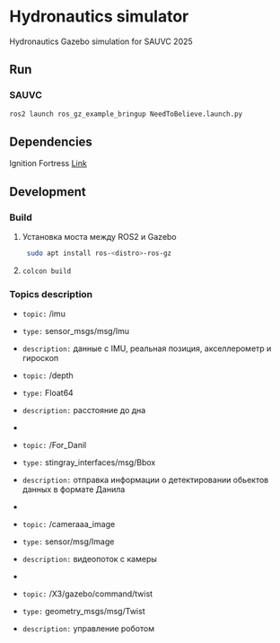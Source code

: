 # Hydronautics simulator
Hydronautics Gazebo simulation for SAUVC 2025

## Run

### SAUVC
```bash
ros2 launch ros_gz_example_bringup NeedToBelieve.launch.py
```

## Dependencies

Ignition Fortress
[Link](https://gazebosim.org/docs/fortress/install/)

## Development

### Build
1. 	
	Установка моста между ROS2 и Gazebo
   ```sh
    sudo apt install ros-<distro>-ros-gz
    ```
3.
    ```sh
    colcon build
    ```

### Topics description

- `topic:` /imu
- `type:` sensor_msgs/msg/Imu
- `description:` данные с IMU, реальная позиция, акселлерометр и гироскоп


- `topic:` /depth
- `type:` Float64
- `description:` расстояние до дна
- 
- `topic:` /For_Danil
- `type:` stingray_interfaces/msg/Bbox
- `description:` отправка информации о детектировании обьектов данных в формате Данила
- 
- `topic:` /cameraaa_image
- `type:` sensor/msg/Image
- `description:` видеопоток с камеры
- 
- `topic:` /X3/gazebo/command/twist
- `type:` geometry_msgs/msg/Twist
- `description:` управление роботом


